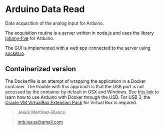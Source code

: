 # Arduino Data Read

Data acquisition of the analog input for Arduino.

The acquisition routine is a server written in node.js and uses the library [johnny-five](http://johnny-five.io/) for Arduino.

The GUI is implemented with a web app connected to the server using [socket.io](https://github.com/socketio/socket.io).

## Containerized version

The Dockerfile is an attempt of wrapping the application in a Docker container.
The trouble with this approach is that the USB port is not accessed by the container by default in OSX and Windows. See [this link](https://medium.com/google-cloud/developing-for-arduino-with-docker-and-johnny-five-on-osx-cc6813ae6e9d) to learn how to use Arduino with Docker through the USB. For USB 3, the [Oracle VM VirtualBox Extension Pack](https://www.virtualbox.org/wiki/Downloads) for Virtual Box is required.

> Jesús Martínez-Blanco

> jmb.jesus@gmail.com
